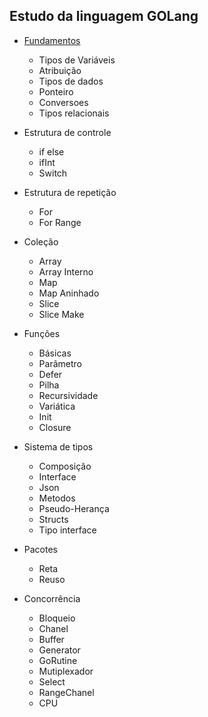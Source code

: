 ## Estudo da linguagem GOLang
-  [Fundamentos](./fundamentos) 
    - Tipos de Variáveis
    - Atribuição
    - Tipos de dados
    - Ponteiro
    - Conversoes
    - Tipos relacionais

- Estrutura de controle 
    - if else
    - ifInt
    - Switch

- Estrutura de repetição
    - For
    - For Range
- Coleção
    - Array
    - Array Interno
    - Map
    - Map Aninhado
    - Slice
    - Slice Make
- Funções
    - Básicas
    - Parâmetro
    - Defer
    - Pilha
    - Recursividade
    - Variática
    - Init
    - Closure
- Sistema de tipos
    - Composição
    - Interface
    - Json
    - Metodos
    - Pseudo-Herança
    - Structs
    - Tipo interface
- Pacotes
    - Reta
    - Reuso
- Concorrência
    - Bloqueio
    - Chanel
    - Buffer
    - Generator
    - GoRutine
    - Mutiplexador
    - Select
    - RangeChanel
    - CPU
    